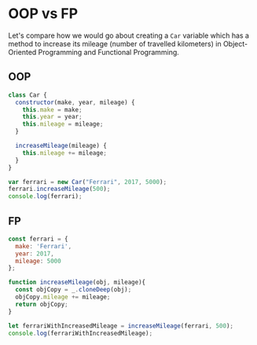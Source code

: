 # OOP vs FP

Let's compare how we would go about creating a `Car` variable which has a method to increase its mileage (number of travelled kilometers) in Object-Oriented Programming and Functional Programming.

## OOP

``` javascript
class Car {
  constructor(make, year, mileage) {
    this.make = make;
    this.year = year;
    this.mileage = mileage;
  }

  increaseMileage(mileage) {
    this.mileage += mileage;
  }
}

var ferrari = new Car("Ferrari", 2017, 5000);
ferrari.increaseMileage(500);
console.log(ferrari);
```

## FP

``` javascript
const ferrari = {
  make: 'Ferrari',
  year: 2017,
  mileage: 5000
};

function increaseMileage(obj, mileage){
  const objCopy = _.cloneDeep(obj);
  objCopy.mileage += mileage;
  return objCopy;
}

let ferrariWithIncreasedMileage = increaseMileage(ferrari, 500);
console.log(ferrariWithIncreasedMileage);
```
